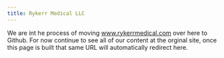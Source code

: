 ```yaml
---
title: Rykerr Medical LLC
---
```

We are int he process of moving www.rykerrmedical.com over here to Github.  For now continue to see all of our content at the orginal site, once this page is built that same URL will automatically redirect here.
